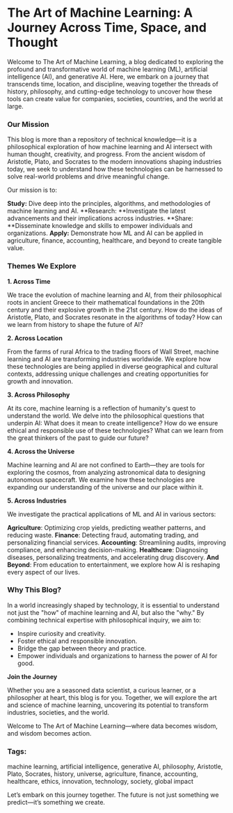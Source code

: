 # The Art of Machine Learning: A Journey Across Time, Space, and Thought

Welcome to The Art of Machine Learning, a blog dedicated to exploring the profound and transformative world of machine learning (ML), artificial intelligence (AI), and generative AI. Here, we embark on a journey that transcends time, location, and discipline, weaving together the threads of history, philosophy, and cutting-edge technology to uncover how these tools can create value for companies, societies, countries, and the world at large.

### Our Mission

This blog is more than a repository of technical knowledge—it is a philosophical exploration of how machine learning and AI intersect with human thought, creativity, and progress. From the ancient wisdom of Aristotle, Plato, and Socrates to the modern innovations shaping industries today, we seek to understand how these technologies can be harnessed to solve real-world problems and drive meaningful change.

Our mission is to:

**Study:** Dive deep into the principles, algorithms, and methodologies of machine learning and AI.
**Research: **Investigate the latest advancements and their implications across industries.
**Share: **Disseminate knowledge and skills to empower individuals and organizations.
**Apply:** Demonstrate how ML and AI can be applied in agriculture, finance, accounting, healthcare, and beyond to create tangible value.

### Themes We Explore

**1. Across Time**

We trace the evolution of machine learning and AI, from their philosophical roots in ancient Greece to their mathematical foundations in the 20th century and their explosive growth in the 21st century. How do the ideas of Aristotle, Plato, and Socrates resonate in the algorithms of today? How can we learn from history to shape the future of AI?

**2. Across Location**

From the farms of rural Africa to the trading floors of Wall Street, machine learning and AI are transforming industries worldwide. We explore how these technologies are being applied in diverse geographical and cultural contexts, addressing unique challenges and creating opportunities for growth and innovation.

**3. Across Philosophy**

At its core, machine learning is a reflection of humanity's quest to understand the world. We delve into the philosophical questions that underpin AI: What does it mean to create intelligence? How do we ensure ethical and responsible use of these technologies? What can we learn from the great thinkers of the past to guide our future?

**4. Across the Universe**

Machine learning and AI are not confined to Earth—they are tools for exploring the cosmos, from analyzing astronomical data to designing autonomous spacecraft. We examine how these technologies are expanding our understanding of the universe and our place within it.

**5. Across Industries**

We investigate the practical applications of ML and AI in various sectors:

**Agriculture**: Optimizing crop yields, predicting weather patterns, and reducing waste.
**Finance**: Detecting fraud, automating trading, and personalizing financial services.
**Accounting**: Streamlining audits, improving compliance, and enhancing decision-making.
**Healthcare**: Diagnosing diseases, personalizing treatments, and accelerating drug discovery.
**And Beyond**: From education to entertainment, we explore how AI is reshaping every aspect of our lives.

### Why This Blog?

In a world increasingly shaped by technology, it is essential to understand not just the "how" of machine learning and AI, but also the "why." By combining technical expertise with philosophical inquiry, we aim to:

- Inspire curiosity and creativity.
- Foster ethical and responsible innovation.
- Bridge the gap between theory and practice.
- Empower individuals and organizations to harness the power of AI for good.

**Join the Journey**

Whether you are a seasoned data scientist, a curious learner, or a philosopher at heart, this blog is for you. Together, we will explore the art and science of machine learning, uncovering its potential to transform industries, societies, and the world.

Welcome to The Art of Machine Learning—where data becomes wisdom, and wisdom becomes action.

### Tags:
machine learning, artificial intelligence, generative AI, philosophy, Aristotle, Plato, Socrates, history, universe, agriculture, finance, accounting, healthcare, ethics, innovation, technology, society, global impact

Let’s embark on this journey together. The future is not just something we predict—it’s something we create.

